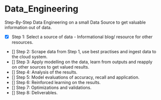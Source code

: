 # Data_Engineering

Step-By-Step Data Engineering on a small Data Source to get valuable information out of data.

- [x] Step 1: Select a source of data - Informational blog/ resource for other resources.
- [] Step 2: Scrape data from Step 1, use best practises and ingest data to the cloud system.
- [] Step 3: Apply modelling on the data, learn from outputs and reapply on other sources to get valued results.
- [] Step 4: Analysis of the results. 
- [] Step 5: Model evaluations of accuracy, recall and application.
- [] Step 6: Reinforced learning on the results. 
- [] Step 7: Optimizations and validations.
- [] Step 8: Deliverables.

